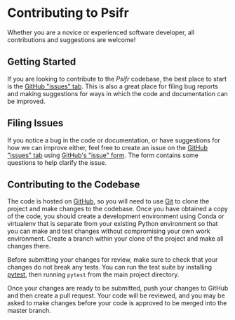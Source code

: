 # Contributing to Psifr

Whether you are a novice or experienced software developer, 
all contributions and suggestions are welcome!

## Getting Started

If you are looking to contribute to the *Psifr* codebase, the 
best place to start is the [GitHub "issues" tab](https://github.com/mortonne/psifr/issues). 
This is also a great place for filing bug reports and making suggestions for 
ways in which the code and documentation can be improved.

## Filing Issues

If you notice a bug in the code or documentation, or have suggestions for 
how we can improve either, feel free to create an issue on the 
[GitHub "issues" tab](https://github.com/mortonne/psifr/issues) using 
[GitHub's "issue" form](https://github.com/mortonne/psifr/issues/new). 
The form contains some questions to help clarify the issue.

## Contributing to the Codebase

The code is hosted on [GitHub](https://www.github.com/mortonne/psifr), so 
you will need to use [Git](https://git-scm.com/) to clone the project and 
make changes to the codebase. Once you have obtained a copy of the code, 
you should create a development environment using Conda or virtualenv 
that is separate from your existing Python environment so that you can make 
and test changes without compromising your own work environment. Create a
branch within your clone of the project and make all changes there.

Before submitting your changes for review, make sure to check that your 
changes do not break any tests. You can run the test suite by installing
[pytest](https://docs.pytest.org/en/stable/), then running `pytest` from
the main project directory.

Once your changes are ready to be submitted, push your changes 
to GitHub and then create a pull request. Your code will be reviewed, and
you may be asked to make changes before your code is approved to be
merged into the master branch. 
